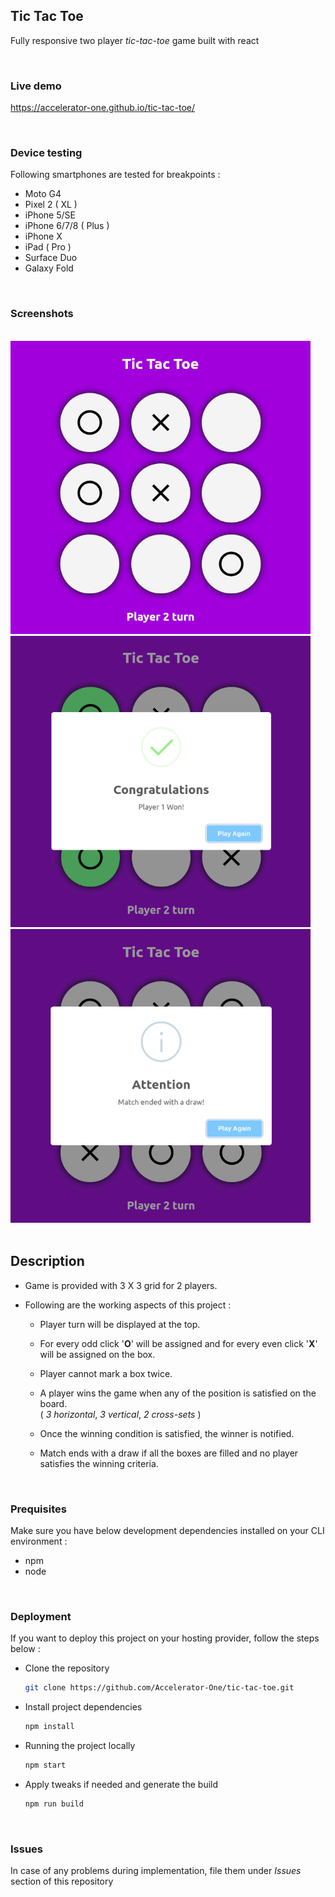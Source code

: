 ## Tic Tac Toe
Fully responsive two player *tic-tac-toe* game built with react

<br/>

### Live demo
https://accelerator-one.github.io/tic-tac-toe/

<br/>

### Device testing
Following smartphones are tested for breakpoints :
- Moto G4
- Pixel 2 ( XL )
- iPhone 5/SE
- iPhone 6/7/8 ( Plus )
- iPhone X
- iPad ( Pro )
- Surface Duo
- Galaxy Fold

<br/>

### Screenshots
<br/>

<img src="screenshots/progress.png" style="width:480px" alt="progress">  
<br/>

<img src="screenshots/won.png" style="width:480px" alt="won">  
<br/>

<img src="screenshots/draw.png" style="width:480px" alt="draw">  
<br/>

<br/>

## Description
- Game is provided with 3 X 3 grid for 2 players.  
- Following are the working aspects of this project :  

    - Player turn will be displayed at the top.
    - For every odd click '**O**' will be assigned and for every even click '**X**' will be assigned on the box.
    - Player cannot mark a box twice.
    
    - A player wins the game when any of the position is satisfied on the board.  
      ( *3 horizontal*, *3 vertical*, *2 cross-sets* )
    - Once the winning condition is satisfied, the winner is notified.
    - Match ends with a draw if all the boxes are filled and no player satisfies the winning criteria.

<br/>

### Prequisites
Make sure you have below development dependencies installed on your CLI environment :
- npm
- node

<br/>

### Deployment
If you want to deploy this project on your hosting provider, follow the steps below :

- Clone the repository
  ```bash
  git clone https://github.com/Accelerator-One/tic-tac-toe.git
  ```

- Install project dependencies
  ```bash
  npm install
  ```

- Running the project locally
  ```bash
  npm start
  ```    

- Apply tweaks if needed and generate the build
  ```bash
  npm run build
  ```

<br/>

### Issues
In case of any problems during implementation, file them under *Issues* section of this repository